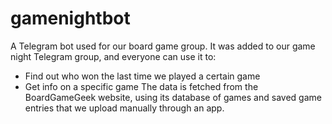 # gamenightbot
A Telegram bot used for our board game group. It was added to our game night Telegram group, and everyone can use it to:
- Find out who won the last time we played a certain game
- Get info on a specific game
The data is fetched from the BoardGameGeek website, using its database of games and saved game entries that we upload manually through an app.
